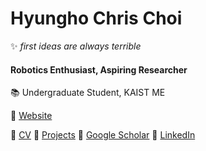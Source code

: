 # Hyungho Chris Choi
✨ *first ideas are always terrible*
#### Robotics Enthusiast, Aspiring Researcher
📚 Undergraduate Student, KAIST ME

🔗 [Website](https://iamchoking.github.io/iamchoking/)

📄 [CV](https://docs.google.com/document/d/1ozQ6T29NOXO7M88euGHvQ4rsyi9gCe_uucboIFjT9L4/edit?usp=sharing)
🚀 [Projects](https://docs.google.com/presentation/d/1KarT_qK2XlH1yO1Nb5_kVtkllLN0TttBp9u6TYYZcj4/edit?usp=drive_link)
📜 [Google Scholar](https://scholar.google.com/citations?user=gonKlSkAAAAJ&hl=en)
👥 [LinkedIn](www.linkedin.com/in/plannerking)

<!--
**iamchoking/iamchoking** is a ✨ _special_ ✨ repository because its `README.md` (this file) appears on your GitHub profile.

Here are some ideas to get you started:

- 🔭 I’m currently working on ...
- 🌱 I’m currently learning ...
- 👯 I’m looking to collaborate on ...
- 🤔 I’m looking for help with ...
- 💬 Ask me about ...
- 📫 How to reach me: ...
- 😄 Pronouns: ...
- ⚡ Fun fact: ...
-->

